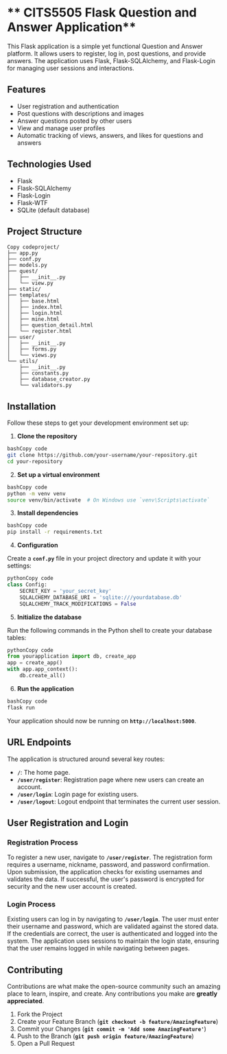 # ** CITS5505 Flask Question and Answer Application**

This Flask application is a simple yet functional Question and Answer platform. It allows users to register, log in, post questions, and provide answers. The application uses Flask, Flask-SQLAlchemy, and Flask-Login for managing user sessions and interactions.

## **Features**

- User registration and authentication
- Post questions with descriptions and images
- Answer questions posted by other users
- View and manage user profiles
- Automatic tracking of views, answers, and likes for questions and answers

## Technologies Used

- Flask
- Flask-SQLAlchemy
- Flask-Login
- Flask-WTF
- SQLite (default database)

## Project Structure

```
Copy codeproject/
├── app.py
├── conf.py
├── models.py
├── quest/
│   ├── __init__.py
│   └── view.py
├── static/
├── templates/
│   ├── base.html
│   ├── index.html
│   ├── login.html
│   ├── mine.html
│   ├── question_detail.html
│   └── register.html
├── user/
│   ├── __init__.py
│   ├── forms.py
│   └── views.py
└── utils/
    ├── __init__.py
    ├── constants.py
    ├── database_creator.py
    └── validators.py

```


## **Installation**

Follow these steps to get your development environment set up:

1. **Clone the repository**

```bash
bashCopy code
git clone https://github.com/your-username/your-repository.git
cd your-repository

```

2. **Set up a virtual environment**

```bash
bashCopy code
python -m venv venv
source venv/bin/activate  # On Windows use `venv\Scripts\activate`

```

3. **Install dependencies**

```bash
bashCopy code
pip install -r requirements.txt

```

4. **Configuration**

Create a **`conf.py`** file in your project directory and update it with your settings:

```python
pythonCopy code
class Config:
    SECRET_KEY = 'your_secret_key'
    SQLALCHEMY_DATABASE_URI = 'sqlite:///yourdatabase.db'
    SQLALCHEMY_TRACK_MODIFICATIONS = False

```

5. **Initialize the database**

Run the following commands in the Python shell to create your database tables:

```python
pythonCopy code
from yourapplication import db, create_app
app = create_app()
with app.app_context():
    db.create_all()

```

6. **Run the application**

```bash
bashCopy code
flask run

```

Your application should now be running on **`http://localhost:5000`**.

## **URL Endpoints**

The application is structured around several key routes:

- **`/`**: The home page.
- **`/user/register`**: Registration page where new users can create an account.
- **`/user/login`**: Login page for existing users.
- **`/user/logout`**: Logout endpoint that terminates the current user session.

## **User Registration and Login**

### **Registration Process**

To register a new user, navigate to **`/user/register`**. The registration form requires a username, nickname, password, and password confirmation. Upon submission, the application checks for existing usernames and validates the data. If successful, the user's password is encrypted for security and the new user account is created.

### **Login Process**

Existing users can log in by navigating to **`/user/login`**. The user must enter their username and password, which are validated against the stored data. If the credentials are correct, the user is authenticated and logged into the system. The application uses sessions to maintain the login state, ensuring that the user remains logged in while navigating between pages.

## **Contributing**

Contributions are what make the open-source community such an amazing place to learn, inspire, and create. Any contributions you make are **greatly appreciated**.

1. Fork the Project
2. Create your Feature Branch (**`git checkout -b feature/AmazingFeature`**)
3. Commit your Changes (**`git commit -m 'Add some AmazingFeature'`**)
4. Push to the Branch (**`git push origin feature/AmazingFeature`**)
5. Open a Pull Request
